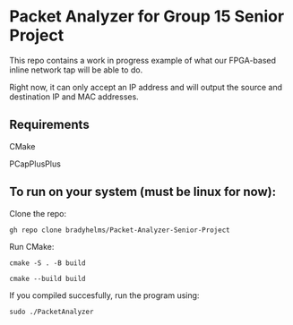 # Packet Analyzer for Group 15 Senior Project

This repo contains a work in progress example of what our FPGA-based inline network
tap will be able to do. 

Right now, it can only accept an IP address and will output the source and destination
IP and MAC addresses. 

## Requirements
CMake

PCapPlusPlus

## To run on your system (must be linux for now):
Clone the repo:

`gh repo clone bradyhelms/Packet-Analyzer-Senior-Project`

Run CMake:

`cmake -S . -B build`

`cmake --build build`

If you compiled succesfully, run the program using:

`sudo ./PacketAnalyzer`

